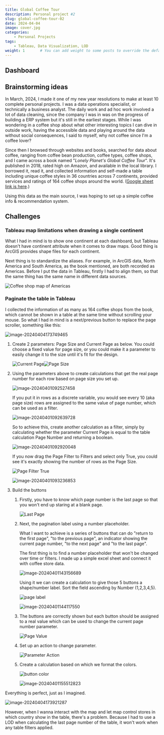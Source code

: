 ```yaml
---
title: Global Coffee Tour
description: Personal project #2
slug: global-coffee-tour-02
date: 2024-04-04
image: cover.jpg
categories:
    - Personal Projects
tags:
    - Tableau, Data Visualization, LOD
weight: 1       # You can add weight to some posts to override the default sorting (date descending)
---
```


## Dashboard



## Brainstorming ideas

In March, 2024, I made it one of my new year resolutions to make at least 10 complete personal projects. I was a data operations specialist, or technically a business analyst. The daily work and ad hoc work involved a lot of data cleaning, since the company I was in was on the progress of building a ERP system but it's still in the earliest stages. While I was wondering in a coffee shop about what other interesting topics I can dive in outside work, having the accessible data and playing around the data without social consequences, I said to myself, why not coffee since I'm a coffee lover?

Since then I browsed through websites and books, searched for data about coffee, ranging from coffee bean production, coffee types, coffee shops, and I came across a book named "*Lonely Planet's Global Coffee Tour*". It's published in 2018, rated high on Amazon, and available in the local library. I borrowed it, read it, and collected information and self-made a table including unique coffee styles in 36 countries across 7 continents, provided services and ratings of 164 coffee shops around the world. ([Google sheet link is here](https://docs.google.com/spreadsheets/d/1L81u0-yGyPNaKl_bZnY8OKhvM4T0b7e2Z52gGJGsGx4/edit?usp=sharing).)

Using this data as the main source, I was hoping to set up a simple coffee info & recommendation system.

## Challenges

### Tableau map limitations when drawing a single continent

What I had in mind is to show one continent at each dashboard, but Tableau doesn't have continent attribute when it comes to draw maps. Good thing is ArcGIS provides shape files for each continent. 

Next thing is to standardize the aliases. For example, in ArcGIS data, North America and South America, as the book mentioned, are both recorded as Americas. Before I put the data in Tableau, firstly I had to align them, so that the same thing has the same name in different data sources.

![Coffee shop map of Americas](image-20240331231149117.png)

### Paginate the table in Tableau

I collected the information of as many as 164 coffee shops from the book, which cannot be shown in a table at the same time without scrolling your mouse. So what I had in mind is a next/previous button to replace the page scroller, something like this:

![image-20240404173749465](image-20240404173749465.png)

1. Create 2 parameters: Page Size and Current Page as below. You could choose a fixed value for page size, or you could make it a parameter to easily change it to the size until it's fit for the design. 

   ![Current Page](image-20240331231818577.png)![Page Size](image-20240401091531503.png)

2. Using the parameters above to create calculations that get the real page number for each row based on page size you set up. 

   ![image-20240401092527458](image-20240401092527458.png)

   If you put it in rows as a discrete variable, you would see every 10 (aka page size) rows are assigned to the same value of page number, which can be used as a filter. 

   ![image-20240401092639728](image-20240401092639728.png)

   So to achieve this, create another calculation as a filter, simply by calculating whether the parameter Current Page is equal to the table calculation Page Number and returning a boolean.

   ![image-20240401092920048](image-20240401092920048.png)

   If you now drag the Page Filter to Filters and select only True, you could see it's exactly showing the number of rows as the Page Size.

   ![Page Filter True](image-20240401093201531.png)

   ![image-20240401093236853](image-20240401093236853.png)

3. Build the buttons

   1. Firstly, you have to know which page number is the last page so that you won't end up staring at a blank page. 

      ![Last Page](image-20240401093412741.png)

   2. Next, the pagination label using a number placeholder. 

      What I want to achieve is a series of buttons that can do "return to the first page", "to the previous page", an indicator showing the current page number, "to the next page" and "to the last page". 

      The first thing is to find a number placeholder that won't be changed over time or filters. I made up a simple excel sheet and connect it with coffee store data. 

      ![image-20240401143156689](image-20240401143156689.png)

      Using it we can create a calculation to give those 5 buttons a shape/number label. Sort the field ascending by Number (1,2,3,4,5). 

      ![page label](image-20240401143057909.png)

      ![image-20240401144117550](image-20240401144117550.png)

   3. The buttons are correctly shown but each button should be assigned to a real value which can be used to change the current page number parameter. 

      ![Page Value](image-20240401150638763.png)

   4. Set up an action to change parameter.

      ![Parameter Action](image-20240401150602264.png)

   5. Create a calculation based on which we format the colors.

      ![button color](image-20240401155422224.png)

      ![image-20240401155512823](image-20240401155512823.png)

Everything is perfect, just as I imagined. 

![image-20240404173921287](image-20240404173921287.png)

However, when I wanna interact with the map and let map control stores in which country show in the table, there's a problem. Because I had to use a LOD when calculating the last page number of the table, it won't work when any table filters applied. 